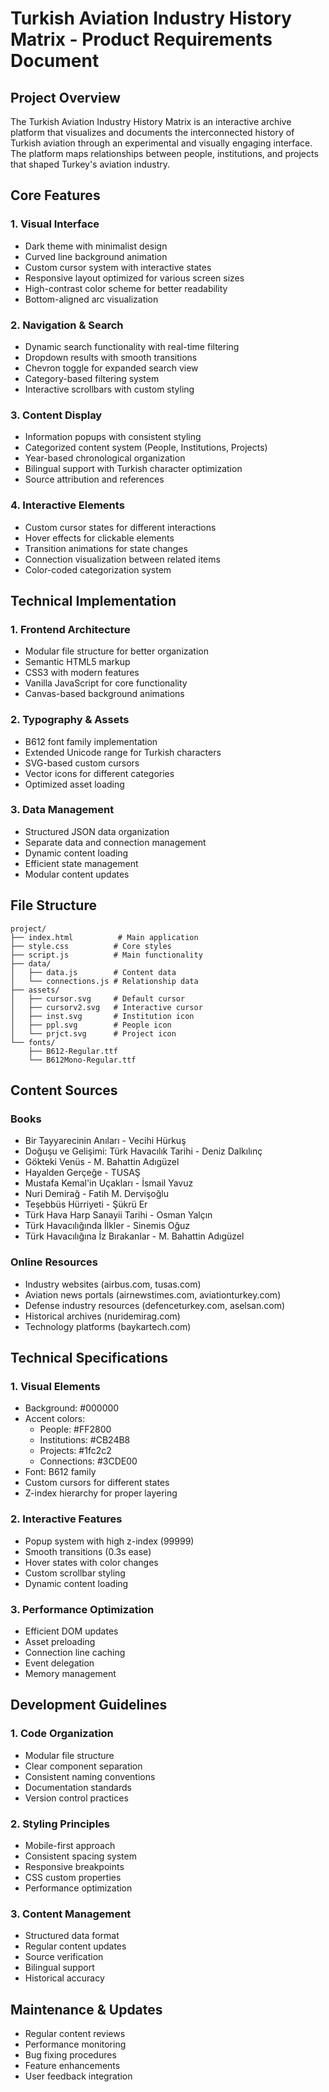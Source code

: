 # Turkish Aviation Industry History Matrix - Product Requirements Document

## Project Overview
The Turkish Aviation Industry History Matrix is an interactive archive platform that visualizes and documents the interconnected history of Turkish aviation through an experimental and visually engaging interface. The platform maps relationships between people, institutions, and projects that shaped Turkey's aviation industry.

## Core Features

### 1. Visual Interface
- Dark theme with minimalist design
- Curved line background animation
- Custom cursor system with interactive states
- Responsive layout optimized for various screen sizes
- High-contrast color scheme for better readability
- Bottom-aligned arc visualization

### 2. Navigation & Search
- Dynamic search functionality with real-time filtering
- Dropdown results with smooth transitions
- Chevron toggle for expanded search view
- Category-based filtering system
- Interactive scrollbars with custom styling

### 3. Content Display
- Information popups with consistent styling
- Categorized content system (People, Institutions, Projects)
- Year-based chronological organization
- Bilingual support with Turkish character optimization
- Source attribution and references

### 4. Interactive Elements
- Custom cursor states for different interactions
- Hover effects for clickable elements
- Transition animations for state changes
- Connection visualization between related items
- Color-coded categorization system

## Technical Implementation

### 1. Frontend Architecture
- Modular file structure for better organization
- Semantic HTML5 markup
- CSS3 with modern features
- Vanilla JavaScript for core functionality
- Canvas-based background animations

### 2. Typography & Assets
- B612 font family implementation
- Extended Unicode range for Turkish characters
- SVG-based custom cursors
- Vector icons for different categories
- Optimized asset loading

### 3. Data Management
- Structured JSON data organization
- Separate data and connection management
- Dynamic content loading
- Efficient state management
- Modular content updates

## File Structure
```
project/
├── index.html          # Main application
├── style.css          # Core styles
├── script.js          # Main functionality
├── data/
│   ├── data.js        # Content data
│   └── connections.js # Relationship data
├── assets/
│   ├── cursor.svg     # Default cursor
│   ├── cursorv2.svg   # Interactive cursor
│   ├── inst.svg       # Institution icon
│   ├── ppl.svg        # People icon
│   └── prjct.svg      # Project icon
└── fonts/
    ├── B612-Regular.ttf
    └── B612Mono-Regular.ttf
```

## Content Sources

### Books
- Bir Tayyarecinin Anıları - Vecihi Hürkuş
- Doğuşu ve Gelişimi: Türk Havacılık Tarihi - Deniz Dalkılınç
- Gökteki Venüs - M. Bahattin Adıgüzel
- Hayalden Gerçeğe - TUSAŞ
- Mustafa Kemal'in Uçakları - İsmail Yavuz
- Nuri Demirağ - Fatih M. Dervişoğlu
- Teşebbüs Hürriyeti - Şükrü Er
- Türk Hava Harp Sanayii Tarihi - Osman Yalçın
- Türk Havacılığında İlkler - Sinemis Oğuz
- Türk Havacılığına İz Bırakanlar - M. Bahattin Adıgüzel

### Online Resources
- Industry websites (airbus.com, tusas.com)
- Aviation news portals (airnewstimes.com, aviationturkey.com)
- Defense industry resources (defenceturkey.com, aselsan.com)
- Historical archives (nuridemirag.com)
- Technology platforms (baykartech.com)

## Technical Specifications

### 1. Visual Elements
- Background: #000000
- Accent colors:
  - People: #FF2800
  - Institutions: #CB24B8
  - Projects: #1fc2c2
  - Connections: #3CDE00
- Font: B612 family
- Custom cursors for different states
- Z-index hierarchy for proper layering

### 2. Interactive Features
- Popup system with high z-index (99999)
- Smooth transitions (0.3s ease)
- Hover states with color changes
- Custom scrollbar styling
- Dynamic content loading

### 3. Performance Optimization
- Efficient DOM updates
- Asset preloading
- Connection line caching
- Event delegation
- Memory management

## Development Guidelines

### 1. Code Organization
- Modular file structure
- Clear component separation
- Consistent naming conventions
- Documentation standards
- Version control practices

### 2. Styling Principles
- Mobile-first approach
- Consistent spacing system
- Responsive breakpoints
- CSS custom properties
- Performance optimization

### 3. Content Management
- Structured data format
- Regular content updates
- Source verification
- Bilingual support
- Historical accuracy

## Maintenance & Updates
- Regular content reviews
- Performance monitoring
- Bug fixing procedures
- Feature enhancements
- User feedback integration 
